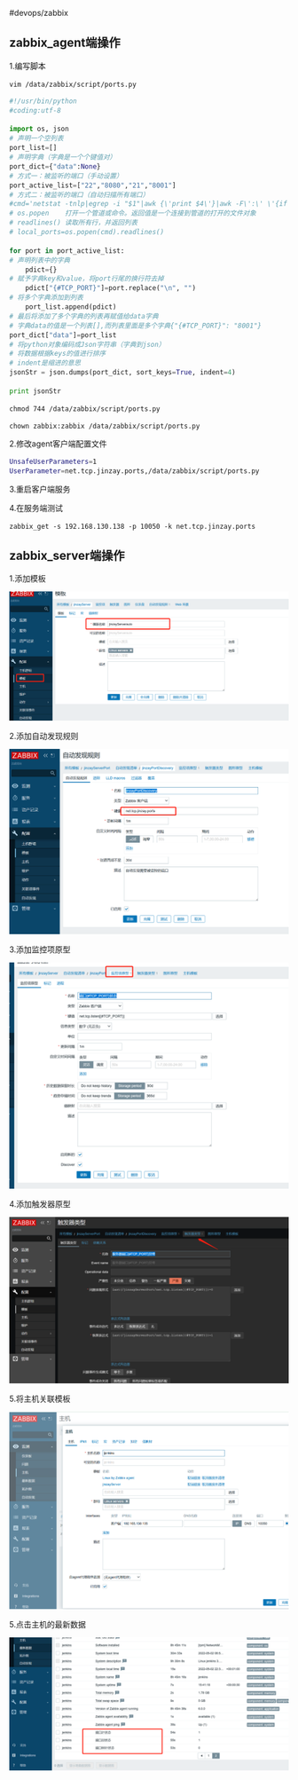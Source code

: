 #devops/zabbix

## zabbix_agent端操作

1.编写脚本

`vim /data/zabbix/script/ports.py `

```python
#!/usr/bin/python
#coding:utf-8  

import os, json
# 声明一个空列表   
port_list=[]
# 声明字典（字典是一个个键值对） 
port_dict={"data":None}
# 方式一：被监听的端口（手动设置）
port_active_list=["22","8080","21","8001"]
# 方式二：被监听的端口（自动扫描所有端口）
#cmd='netstat -tnlp|egrep -i "$1"|awk {\'print $4\'}|awk -F\':\' \'{if ($NF~/^[0-9]*$/) print $NF}\'|sort |uniq   2>/dev/null'
# os.popen    打开一个管道或命令。返回值是一个连接到管道的打开的文件对象
# readlines() 读取所有行，并返回列表
# local_ports=os.popen(cmd).readlines()  

for port in port_active_list:
# 声明列表中的字典
    pdict={}
# 赋予字典key和value，将port行尾的换行符去掉
    pdict["{#TCP_PORT}"]=port.replace("\n", "")
# 将多个字典添加到列表  
    port_list.append(pdict)
# 最后将添加了多个字典的列表再赋值给data字典
# 字典data的值是一个列表[],而列表里面是多个字典{"{#TCP_PORT}": "8001"}   
port_dict["data"]=port_list
# 将python对象编码成Json字符串（字典到json）
# 将数据根据keys的值进行排序
# indent是缩进的意思 
jsonStr = json.dumps(port_dict, sort_keys=True, indent=4)

print jsonStr
```

`chmod 744 /data/zabbix/script/ports.py`

`chown zabbix:zabbix /data/zabbix/script/ports.py`

2.修改agent客户端配置文件

```bash
UnsafeUserParameters=1
UserParameter=net.tcp.jinzay.ports,/data/zabbix/script/ports.py
```

3.重启客户端服务

4.在服务端测试

`zabbix_get -s 192.168.130.138 -p 10050 -k net.tcp.jinzay.ports `

## zabbix_server端操作

1.添加模板

![](assets/5.zabbix%20配置监听多个端口/image-20221127214637829.png)

2.添加自动发现规则

![](assets/5.zabbix%20配置监听多个端口/image-20221127214652289.png)

3.添加监控项原型

![](assets/5.zabbix%20配置监听多个端口/image-20221127214658148.png)

4.添加触发器原型

![](assets/5.zabbix%20配置监听多个端口/image-20221127214703857.png)

5.将主机关联模板

![](assets/5.zabbix%20配置监听多个端口/image-20221127214709762.png)

5.点击主机的最新数据

![](assets/5.zabbix%20配置监听多个端口/image-20221127214715986.png)

